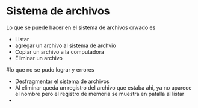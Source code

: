 # Sistema de archivos 
Lo que se puede hacer en el sistema de archivos crwado es 
+ Listar
+ agregar un archivo al sistema de archvio 
+ Copiar un archivo a la computadora
+  Eliminar un archivo 


#lo que no se pudo lograr  y errores
+ Desfragmentar el sistema de archivos
+ Al eliminar queda un registro del archivo que estaba ahi, ya no aparece el nombre pero el registro de memoria se muestra en patalla al listar 
+ 
